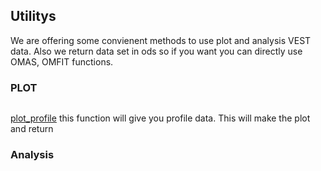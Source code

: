 ## Utilitys

We are offering some convienent methods to use plot and analysis VEST data.
Also we return data set in ods so if you want you can directly use OMAS, OMFIT functions.

### PLOT

```python
```
[plot_profile]()
this function will give you profile data. This will make the plot and return 

### Analysis

